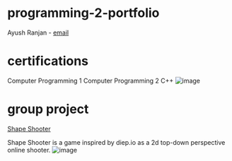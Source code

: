 # programming-2-portfolio
Ayush Ranjan - 
[email](ayusranj9691@granitesd.org)

# certifications
Computer Programming 1
Computer Programming 2 C++
![image](https://github.com/Ayush-Ranjan1/programming-2-portfolio/assets/70330869/1cad5374-893f-4e42-99b8-2f36765f693a)

# group project
[Shape Shooter](https://github.com/asuradev99/CP2-Group-project)

Shape Shooter is a game inspired by diep.io as a 2d top-down perspective online shooter. 
![image](https://github.com/Ayush-Ranjan1/programming-2-portfolio/assets/70330869/6550b2bb-c661-4f5c-ae2a-c0c3e1ff2923)
